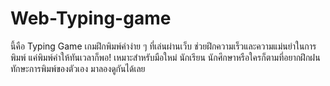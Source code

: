 # Web-Typing-game
นี้คือ Typing Game เกมฝึกพิมพ์คำง่าย ๆ ที่เล่นผ่านเว็บ ช่วยฝึกความเร็วและความแม่นยำในการพิมพ์ แค่พิมพ์คำให้ทันเวลาก็พอ! เหมาะสำหรับมือใหม่ นักเรียน นักศึกษาหรือใครก็ตามที่อยากฝึกฝนทักษะการพิมพ์ของตัวเอง มาลองดูกันได้เลย
